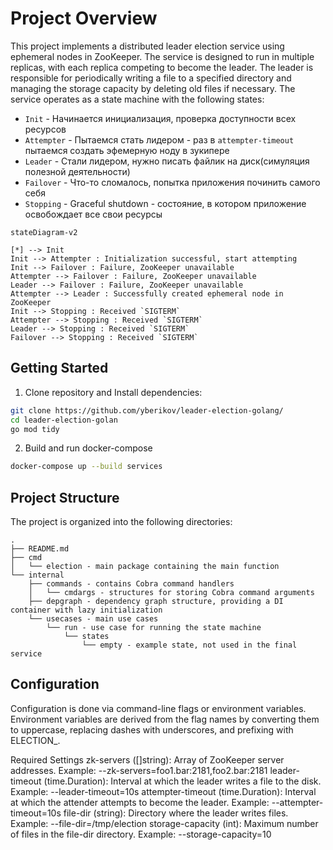

# Project Overview
This project implements a distributed leader election service using ephemeral nodes in ZooKeeper. The service is designed to run in multiple replicas, with each replica competing to become the leader. The leader is responsible for periodically writing a file to a specified directory and managing the storage capacity by deleting old files if necessary. The service operates as a state machine with the following states:

- `Init` - Начинается инициализация, проверка доступности всех ресурсов
- `Attempter` - Пытаемся стать лидером - раз в `attempter-timeout` пытаемся создать эфемерную ноду в зукипере
- `Leader` - Стали лидером, нужно писать файлик на диск(симуляция полезной деятельности)
- `Failover` - Что-то сломалось, попытка приложения починить самого себя
- `Stopping` - Graceful shutdown - состояние, в котором приложение освобождает все свои ресурсы

```mermaid
stateDiagram-v2

[*] --> Init
Init --> Attempter : Initialization successful, start attempting
Init --> Failover : Failure, ZooKeeper unavailable
Attempter --> Failover : Failure, ZooKeeper unavailable
Leader --> Failover : Failure, ZooKeeper unavailable
Attempter --> Leader : Successfully created ephemeral node in ZooKeeper
Init --> Stopping : Received `SIGTERM`
Attempter --> Stopping : Received `SIGTERM`
Leader --> Stopping : Received `SIGTERM`
Failover --> Stopping : Received `SIGTERM`
```

## Getting Started

1. Clone repository and Install dependencies:
```bash
git clone https://github.com/yberikov/leader-election-golang/
cd leader-election-golan
go mod tidy
```

2. Build and run docker-compose
```bash
docker-compose up --build services
```



## Project Structure
The project is organized into the following directories:


```plain
.
├── README.md
├── cmd
│   └── election - main package containing the main function
└── internal
    ├── commands - contains Cobra command handlers
    │   └── cmdargs - structures for storing Cobra command arguments
    ├── depgraph - dependency graph structure, providing a DI container with lazy initialization
    └── usecases - main use cases
        └── run - use case for running the state machine
            └── states
                └── empty - example state, not used in the final service
```

## Configuration

Configuration is done via command-line flags or environment variables. Environment variables are derived from the flag names by converting them to uppercase, replacing dashes with underscores, and prefixing with ELECTION_.

Required Settings
zk-servers ([]string): Array of ZooKeeper server addresses. Example: --zk-servers=foo1.bar:2181,foo2.bar:2181
leader-timeout (time.Duration): Interval at which the leader writes a file to the disk. Example: --leader-timeout=10s
attempter-timeout (time.Duration): Interval at which the attender attempts to become the leader. Example: --attempter-timeout=10s
file-dir (string): Directory where the leader writes files. Example: --file-dir=/tmp/election
storage-capacity (int): Maximum number of files in the file-dir directory. Example: --storage-capacity=10

